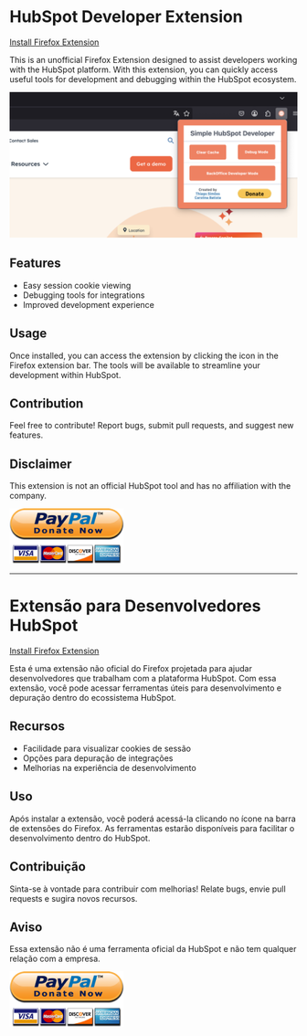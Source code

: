 # HubSpot Developer Extension

[Install Firefox Extension](https://addons.mozilla.org/en-US/firefox/addon/simple-hubspot-developer/)

This is an unofficial Firefox Extension designed to assist developers working with the HubSpot platform. With this extension, you can quickly access useful tools for development and debugging within the HubSpot ecosystem.

![alt text](screenshot.png)

## Features

- Easy session cookie viewing
- Debugging tools for integrations
- Improved development experience

## Usage

Once installed, you can access the extension by clicking the icon in the Firefox extension bar. The tools will be available to streamline your development within HubSpot.

## Contribution

Feel free to contribute! Report bugs, submit pull requests, and suggest new features.

## Disclaimer

This extension is not an official HubSpot tool and has no affiliation with the company.

[![image](donate.png)](https://www.paypal.com/donate?hosted_button_id=B3DRUVKSZL5CS)

---

# Extensão para Desenvolvedores HubSpot

[Install Firefox Extension](https://addons.mozilla.org/en-US/firefox/addon/simple-hubspot-developer/)

Esta é uma extensão não oficial do Firefox projetada para ajudar desenvolvedores que trabalham com a plataforma HubSpot. Com essa extensão, você pode acessar ferramentas úteis para desenvolvimento e depuração dentro do ecossistema HubSpot.

## Recursos

- Facilidade para visualizar cookies de sessão
- Opções para depuração de integrações
- Melhorias na experiência de desenvolvimento

## Uso

Após instalar a extensão, você poderá acessá-la clicando no ícone na barra de extensões do Firefox. As ferramentas estarão disponíveis para facilitar o desenvolvimento dentro do HubSpot.

## Contribuição

Sinta-se à vontade para contribuir com melhorias! Relate bugs, envie pull requests e sugira novos recursos.

## Aviso

Essa extensão não é uma ferramenta oficial da HubSpot e não tem qualquer relação com a empresa.

[![image](donate.png)](https://www.paypal.com/donate?hosted_button_id=B3DRUVKSZL5CS)